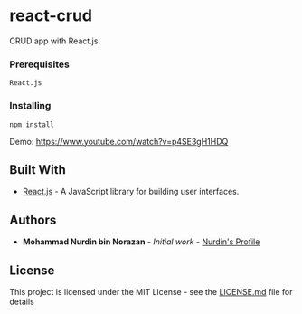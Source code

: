 # react-crud

CRUD app with React.js.

### Prerequisites

```
React.js
```

### Installing

```
npm install
```

Demo: https://www.youtube.com/watch?v=p4SE3gH1HDQ

## Built With

* [React.js](https://reactjs.org/) - A JavaScript library for building user interfaces.

## Authors

* **Mohammad Nurdin bin Norazan** - *Initial work* - [Nurdin's Profile](http://www.revivalx.com/my/)

## License

This project is licensed under the MIT License - see the [LICENSE.md](LICENSE.md) file for details
